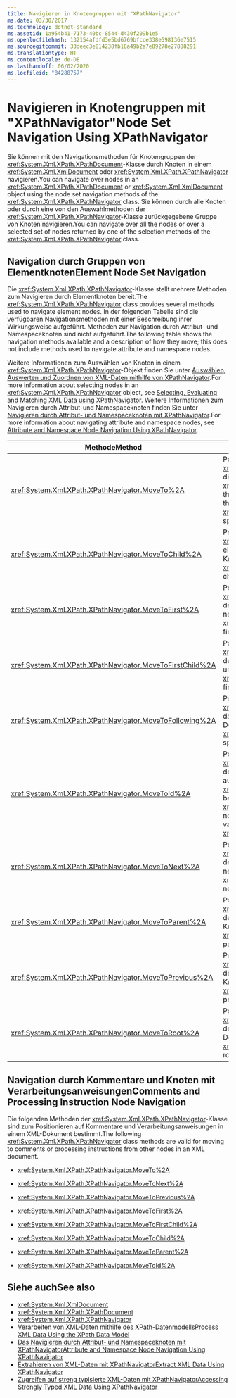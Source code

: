 ```yaml
---
title: Navigieren in Knotengruppen mit "XPathNavigator"
ms.date: 03/30/2017
ms.technology: dotnet-standard
ms.assetid: 1a954b41-7173-40bc-8544-d430f209b1e5
ms.openlocfilehash: 132154afdfd3e5bd6769bfcce338e598136e7515
ms.sourcegitcommit: 33deec3e814238fb18a49b2a7e89278e27888291
ms.translationtype: HT
ms.contentlocale: de-DE
ms.lasthandoff: 06/02/2020
ms.locfileid: "84288757"
---
```

# <a name="node-set-navigation-using-xpathnavigator"></a><span data-ttu-id="121ef-102">Navigieren in Knotengruppen mit "XPathNavigator"</span><span class="sxs-lookup"><span data-stu-id="121ef-102">Node Set Navigation Using XPathNavigator</span></span>
<span data-ttu-id="121ef-103">Sie können mit den Navigationsmethoden für Knotengruppen der <xref:System.Xml.XPath.XPathDocument>-Klasse durch Knoten in einem <xref:System.Xml.XmlDocument> oder <xref:System.Xml.XPath.XPathNavigator> navigieren.</span><span class="sxs-lookup"><span data-stu-id="121ef-103">You can navigate over nodes in an <xref:System.Xml.XPath.XPathDocument> or <xref:System.Xml.XmlDocument> object using the node set navigation methods of the <xref:System.Xml.XPath.XPathNavigator> class.</span></span> <span data-ttu-id="121ef-104">Sie können durch alle Knoten oder durch eine von den Auswahlmethoden der <xref:System.Xml.XPath.XPathNavigator>-Klasse zurückgegebene Gruppe von Knoten navigieren.</span><span class="sxs-lookup"><span data-stu-id="121ef-104">You can navigate over all the nodes or over a selected set of nodes returned by one of the selection methods of the <xref:System.Xml.XPath.XPathNavigator> class.</span></span>  
  
## <a name="element-node-set-navigation"></a><span data-ttu-id="121ef-105">Navigation durch Gruppen von Elementknoten</span><span class="sxs-lookup"><span data-stu-id="121ef-105">Element Node Set Navigation</span></span>  
 <span data-ttu-id="121ef-106">Die <xref:System.Xml.XPath.XPathNavigator>-Klasse stellt mehrere Methoden zum Navigieren durch Elementknoten bereit.</span><span class="sxs-lookup"><span data-stu-id="121ef-106">The <xref:System.Xml.XPath.XPathNavigator> class provides several methods used to navigate element nodes.</span></span> <span data-ttu-id="121ef-107">In der folgenden Tabelle sind die verfügbaren Navigationsmethoden mit einer Beschreibung ihrer Wirkungsweise aufgeführt. Methoden zur Navigation durch Attribut- und Namespaceknoten sind nicht aufgeführt.</span><span class="sxs-lookup"><span data-stu-id="121ef-107">The following table shows the navigation methods available and a description of how they move; this does not include methods used to navigate attribute and namespace nodes.</span></span>  
  
 <span data-ttu-id="121ef-108">Weitere Informationen zum Auswählen von Knoten in einem <xref:System.Xml.XPath.XPathNavigator>-Objekt finden Sie unter [Auswählen, Auswerten und Zuordnen von XML-Daten mithilfe von XPathNavigator](selecting-evaluating-and-matching-xml-data-using-xpathnavigator.md).</span><span class="sxs-lookup"><span data-stu-id="121ef-108">For more information about selecting nodes in an <xref:System.Xml.XPath.XPathNavigator> object, see [Selecting, Evaluating and Matching XML Data using XPathNavigator](selecting-evaluating-and-matching-xml-data-using-xpathnavigator.md).</span></span> <span data-ttu-id="121ef-109">Weitere Informationen zum Navigieren durch Attribut-und Namespaceknoten finden Sie unter [Navigieren durch Attribut- und Namespaceknoten mit XPathNavigator](attribute-and-namespace-node-navigation-using-xpathnavigator.md).</span><span class="sxs-lookup"><span data-stu-id="121ef-109">For more information about navigating attribute and namespace nodes, see [Attribute and Namespace Node Navigation Using XPathNavigator](attribute-and-namespace-node-navigation-using-xpathnavigator.md).</span></span>  
  
|<span data-ttu-id="121ef-110">Methode</span><span class="sxs-lookup"><span data-stu-id="121ef-110">Method</span></span>|<span data-ttu-id="121ef-111">Beschreibung</span><span class="sxs-lookup"><span data-stu-id="121ef-111">Description</span></span>|  
|------------|-----------------|  
|<xref:System.Xml.XPath.XPathNavigator.MoveTo%2A>|<span data-ttu-id="121ef-112">Positioniert den <xref:System.Xml.XPath.XPathNavigator> auf die Position des angegebenen <xref:System.Xml.XPath.XPathNavigator>.</span><span class="sxs-lookup"><span data-stu-id="121ef-112">Moves the <xref:System.Xml.XPath.XPathNavigator> to the same position of the <xref:System.Xml.XPath.XPathNavigator> specified.</span></span>|  
|<xref:System.Xml.XPath.XPathNavigator.MoveToChild%2A>|<span data-ttu-id="121ef-113">Positioniert den <xref:System.Xml.XPath.XPathNavigator> auf einen dem aktuellen Knoten untergeordneten Knoten.</span><span class="sxs-lookup"><span data-stu-id="121ef-113">Moves the <xref:System.Xml.XPath.XPathNavigator> to a child node of the current node.</span></span>|  
|<xref:System.Xml.XPath.XPathNavigator.MoveToFirst%2A>|<span data-ttu-id="121ef-114">Positioniert den <xref:System.Xml.XPath.XPathNavigator> auf den ersten dem aktuellen Knoten nebengeordneten Knoten.</span><span class="sxs-lookup"><span data-stu-id="121ef-114">Moves the <xref:System.Xml.XPath.XPathNavigator> to the first sibling node of the current node.</span></span>|  
|<xref:System.Xml.XPath.XPathNavigator.MoveToFirstChild%2A>|<span data-ttu-id="121ef-115">Positioniert den <xref:System.Xml.XPath.XPathNavigator> auf den ersten dem aktuellen Knoten untergeordneten Knoten.</span><span class="sxs-lookup"><span data-stu-id="121ef-115">Moves the <xref:System.Xml.XPath.XPathNavigator> to the first child node of the current node.</span></span>|  
|<xref:System.Xml.XPath.XPathNavigator.MoveToFollowing%2A>|<span data-ttu-id="121ef-116">Positioniert den <xref:System.Xml.XPath.XPathNavigator> auf das nächste Element in Dokumentreihenfolge.</span><span class="sxs-lookup"><span data-stu-id="121ef-116">Moves the <xref:System.Xml.XPath.XPathNavigator> to the specified element in document order.</span></span>|  
|<xref:System.Xml.XPath.XPathNavigator.MoveToId%2A>|<span data-ttu-id="121ef-117">Positioniert den <xref:System.Xml.XPath.XPathNavigator> auf den Knoten, der ein Attribut vom Typ `ID` aufweist und einen dem angegebenen <xref:System.String> entsprechenden Wert besitzt.</span><span class="sxs-lookup"><span data-stu-id="121ef-117">Moves the <xref:System.Xml.XPath.XPathNavigator> to the node that has an attribute of type `ID` with a value that matches the given <xref:System.String>.</span></span>|  
|<xref:System.Xml.XPath.XPathNavigator.MoveToNext%2A>|<span data-ttu-id="121ef-118">Positioniert den <xref:System.Xml.XPath.XPathNavigator> auf den nächsten dem aktuellen Knoten nebengeordneten Knoten.</span><span class="sxs-lookup"><span data-stu-id="121ef-118">Moves the <xref:System.Xml.XPath.XPathNavigator> to the next sibling node of the current node.</span></span>|  
|<xref:System.Xml.XPath.XPathNavigator.MoveToParent%2A>|<span data-ttu-id="121ef-119">Positioniert den <xref:System.Xml.XPath.XPathNavigator> auf den dem aktuellen Knoten übergeordneten Knoten.</span><span class="sxs-lookup"><span data-stu-id="121ef-119">Moves the <xref:System.Xml.XPath.XPathNavigator> to the parent node of the current node.</span></span>|  
|<xref:System.Xml.XPath.XPathNavigator.MoveToPrevious%2A>|<span data-ttu-id="121ef-120">Positioniert den <xref:System.Xml.XPath.XPathNavigator> auf den vorhergehenden nebengeordneten Knoten des aktuellen Knotens.</span><span class="sxs-lookup"><span data-stu-id="121ef-120">Moves the <xref:System.Xml.XPath.XPathNavigator> to the previous sibling node of the current node.</span></span>|  
|<xref:System.Xml.XPath.XPathNavigator.MoveToRoot%2A>|<span data-ttu-id="121ef-121">Positioniert den <xref:System.Xml.XPath.XPathNavigator> auf den Stammknoten des XML-Dokuments.</span><span class="sxs-lookup"><span data-stu-id="121ef-121">Moves the <xref:System.Xml.XPath.XPathNavigator> to the root node of the XML document.</span></span>|  
  
## <a name="comments-and-processing-instruction-node-navigation"></a><span data-ttu-id="121ef-122">Navigation durch Kommentare und Knoten mit Verarbeitungsanweisungen</span><span class="sxs-lookup"><span data-stu-id="121ef-122">Comments and Processing Instruction Node Navigation</span></span>  
 <span data-ttu-id="121ef-123">Die folgenden Methoden der <xref:System.Xml.XPath.XPathNavigator>-Klasse sind zum Positionieren auf Kommentare und Verarbeitungsanweisungen in einem XML-Dokument bestimmt.</span><span class="sxs-lookup"><span data-stu-id="121ef-123">The following <xref:System.Xml.XPath.XPathNavigator> class methods are valid for moving to comments or processing instructions from other nodes in an XML document.</span></span>  
  
- <xref:System.Xml.XPath.XPathNavigator.MoveTo%2A>  
  
- <xref:System.Xml.XPath.XPathNavigator.MoveToNext%2A>  
  
- <xref:System.Xml.XPath.XPathNavigator.MoveToPrevious%2A>  
  
- <xref:System.Xml.XPath.XPathNavigator.MoveToFirst%2A>  
  
- <xref:System.Xml.XPath.XPathNavigator.MoveToFirstChild%2A>  
  
- <xref:System.Xml.XPath.XPathNavigator.MoveToChild%2A>  
  
- <xref:System.Xml.XPath.XPathNavigator.MoveToParent%2A>  
  
- <xref:System.Xml.XPath.XPathNavigator.MoveToId%2A>  
  
## <a name="see-also"></a><span data-ttu-id="121ef-124">Siehe auch</span><span class="sxs-lookup"><span data-stu-id="121ef-124">See also</span></span>

- <xref:System.Xml.XmlDocument>
- <xref:System.Xml.XPath.XPathDocument>
- <xref:System.Xml.XPath.XPathNavigator>
- [<span data-ttu-id="121ef-125">Verarbeiten von XML-Daten mithilfe des XPath-Datenmodells</span><span class="sxs-lookup"><span data-stu-id="121ef-125">Process XML Data Using the XPath Data Model</span></span>](process-xml-data-using-the-xpath-data-model.md)
- [<span data-ttu-id="121ef-126">Das Navigieren durch Attribut- und Namespaceknoten mit XPathNavigator</span><span class="sxs-lookup"><span data-stu-id="121ef-126">Attribute and Namespace Node Navigation Using XPathNavigator</span></span>](attribute-and-namespace-node-navigation-using-xpathnavigator.md)
- [<span data-ttu-id="121ef-127">Extrahieren von XML-Daten mit XPathNavigator</span><span class="sxs-lookup"><span data-stu-id="121ef-127">Extract XML Data Using XPathNavigator</span></span>](extract-xml-data-using-xpathnavigator.md)
- [<span data-ttu-id="121ef-128">Zugreifen auf streng typisierte XML-Daten mit XPathNavigator</span><span class="sxs-lookup"><span data-stu-id="121ef-128">Accessing Strongly Typed XML Data Using XPathNavigator</span></span>](accessing-strongly-typed-xml-data-using-xpathnavigator.md)
